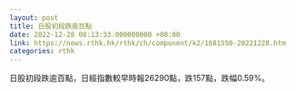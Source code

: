 ```yaml
---
layout: post
title: 日股初段跌逾百點
date: 2022-12-28 08:13:33.000000000 +08:00
link: https://news.rthk.hk/rthk/ch/component/k2/1681550-20221228.htm
categories: rthk
---
```


日股初段跌逾百點，日經指數較早時報26290點，跌157點，跌幅0.59%。
